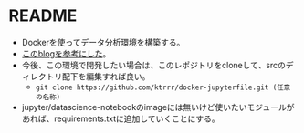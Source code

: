 # README
- Dockerを使ってデータ分析環境を構築する。
- [このblogを参考にした](https://dev.classmethod.jp/articles/customize-jupyter-docker-stacks-image/)。
- 今後、この環境で開発したい場合は、このレポジトリをcloneして、srcのディレクトリ配下を編集すれば良い。
	- ```git clone https://github.com/ktrrr/docker-jupyterfile.git (任意の名称)```
- jupyter/datascience-notebookのimageには無いけど使いたいモジュールがあれば、requirements.txtに追加していくことにする。